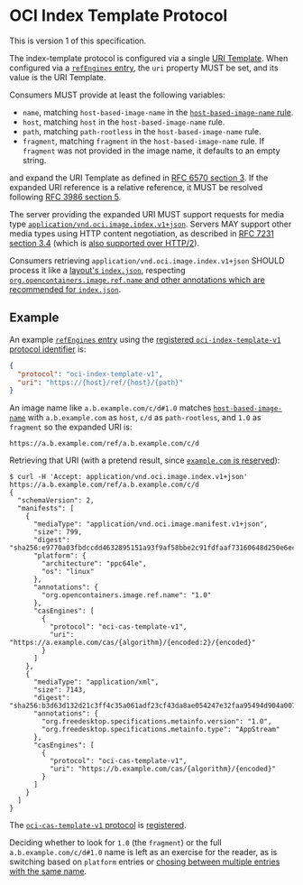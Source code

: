 # OCI Index Template Protocol

This is version 1 of this specification.

The index-template protocol is configured via a single [URI Template][rfc6570].
When configured via a [`refEngines` entry](xdg-ref-engine-discovery.md#ref-engines-objects), the `uri` property MUST be set, and its value is the URI Template.

Consumers MUST provide at least the following variables:

* `name`, matching `host-based-image-name` in the [`host-based-image-name` rule](host-based-image-names.md).
* `host`, matching `host` in the `host-based-image-name` rule.
* `path`, matching `path-rootless` in the `host-based-image-name` rule.
* `fragment`, matching `fragment` in the `host-based-image-name` rule.
    If `fragment` was not provided in the image name, it defaults to an empty string.

and expand the URI Template as defined in [RFC 6570 section 3][rfc6570-s3].
If the expanded URI reference is a relative reference, it MUST be resolved following [RFC 3986 section 5][rfc3986-s5].

The server providing the expanded URI MUST support requests for media type [`application/vnd.oci.image.index.v1+json`][index].
Servers MAY support other media types using HTTP content negotiation, as described in [RFC 7231 section 3.4][rfc7231-s3.4] (which is [also supported over HTTP/2][rfc7540-s8]).

Consumers retrieving `application/vnd.oci.image.index.v1+json` SHOULD process it like a [layout's `index.json`][index.json], respecting [`org.opencontainers.image.ref.name` and other annotations which are recommended for `index.json`][annotations].

## Example

An example [`refEngines` entry](xdg-ref-engine-discovery.md#ref-engines-objects) using the [registered `oci-index-template-v1` protocol identifier](ref-engine-protocols.md) is:

```json
{
  "protocol": "oci-index-template-v1",
  "uri": "https://{host}/ref/{host}/{path}"
}
```

An image name like `a.b.example.com/c/d#1.0` matches [`host-based-image-name`](host-based-image-names.md) with `a.b.example.com` as `host`, `c/d` as `path-rootless`, and `1.0` as `fragment` so the expanded URI is:

    https://a.b.example.com/ref/a.b.example.com/c/d

Retrieving that URI (with a pretend result, since [`example.com` is reserved][rfc2606-s3]):

```
$ curl -H 'Accept: application/vnd.oci.image.index.v1+json' https://a.b.example.com/ref/a.b.example.com/c/d
{
  "schemaVersion": 2,
  "manifests": [
    {
      "mediaType": "application/vnd.oci.image.manifest.v1+json",
      "size": 799,
      "digest": "sha256:e9770a03fbdccdd4632895151a93f9af58bbe2c91fdfaaf73160648d250e6ec3",
      "platform": {
        "architecture": "ppc64le",
        "os": "linux"
      },
      "annotations": {
        "org.opencontainers.image.ref.name": "1.0"
      },
      "casEngines": [
        {
          "protocol": "oci-cas-template-v1",
          "uri": "https://a.example.com/cas/{algorithm}/{encoded:2}/{encoded}"
        }
      ]
    },
    {
      "mediaType": "application/xml",
      "size": 7143,
      "digest": "sha256:b3d63d132d21c3ff4c35a061adf23cf43da8ae054247e32faa95494d904a007e",
      "annotations": {
        "org.freedesktop.specifications.metainfo.version": "1.0",
        "org.freedesktop.specifications.metainfo.type": "AppStream"
      },
      "casEngines": [
        {
          "protocol": "oci-cas-template-v1",
          "uri": "https://b.example.com/cas/{algorithm}/{encoded}"
        }
      ]
    }
  ]
}
```

The [`oci-cas-template-v1` protocol](cas-template.md) is [registered](cas-engine-protocols.md).

Deciding whether to look for `1.0` (the `fragment`) or the full `a.b.example.com/c/d#1.0` name is left as an exercise for the reader, as is switching based on `platform` entries or [chosing between multiple entries with the same name][duplicate-name-resolution].

[annotations]: https://github.com/opencontainers/image-spec/blob/v1.0.0/annotations.md#pre-defined-annotation-keys
[duplicate-name-resolution]: https://github.com/opencontainers/image-spec/issues/588#event-1080723646
[index]: https://github.com/opencontainers/image-spec/blob/v1.0.0/image-index.md
[index.json]: https://github.com/opencontainers/image-spec/blob/v1.0.0/image-layout.md#indexjson-file
[rfc2606-s3]: https://tools.ietf.org/html/rfc2606#section-3
[rfc3986-s5]: https://tools.ietf.org/html/rfc3986#section-5
[rfc6570]: https://tools.ietf.org/html/rfc6570
[rfc6570-s3]: https://tools.ietf.org/html/rfc6570#section-3
[rfc7231-s3.4]: https://tools.ietf.org/html/rfc7231#section-3.4
[rfc7540-s8]: https://tools.ietf.org/html/rfc7540#section-8
